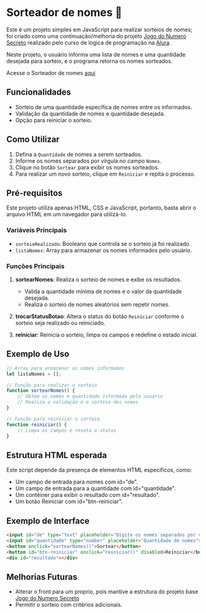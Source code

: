 # Sorteador de nomes :crystal_ball:

Este é um projeto simples em JavaScript para realizar sorteios de nomes; foi criado como uma continuação/melhoria do projeto [Jogo do Numero Secreto](https://github.com/ton-ayr/jogo-do-numero-secreto) realizado pelo curso de logica de programação na [Alura](https://cursos.alura.com.br/).

Neste projeto, o usuário informa uma lista de nomes e uma quantidade desejada para sorteio, e o programa retorna os nomes sorteados.

Acesse o Sorteador de nomes [aqui](https://sorteador-nine-sandy.vercel.app/)

## Funcionalidades

- Sorteio de uma quantidade específica de nomes entre os informados.
- Validação da quantidade de nomes e quantidade desejada.
- Opção para reiniciar o sorteio.

## Como Utilizar

1. Defina a `Quantidade` de nomes a serem sorteados.
2. Informe os nomes separados por vírgula no campo `Nomes`.
3. Clique no botão `Sortear` para exibir os nomes sorteados.
4. Para realizar um novo sorteio, clique em `Reiniciar` e repita o processo.

## Pré-requisitos

Este projeto utiliza apenas HTML, CSS e JavaScript, portanto, basta abrir o arquivo HTML em um navegador para utilizá-lo.

### Variáveis Principais

- `sorteioRealizado`: Booleano que controla se o sorteio já foi realizado.
- `listaNomes`: Array para armazenar os nomes informados pelo usuário.

### Funções Principais

1. **sortearNomes**: Realiza o sorteio de nomes e exibe os resultados.
   - Valida a quantidade mínima de nomes e o valor da quantidade desejada.
   - Realiza o sorteio de nomes aleatórios sem repetir nomes.

2. **trocarStatusBotao**: Altera o status do botão `Reiniciar` conforme o sorteio seja realizado ou reiniciado.

3. **reiniciar**: Reinicia o sorteio, limpa os campos e redefine o estado inicial.

## Exemplo de Uso

```javascript
// Array para armazenar os nomes informados
let listaNomes = [];

// Função para realizar o sorteio
function sortearNomes() {
    // Obtém os nomes e quantidade informada pelo usuário
    // Realiza a validação e o sorteio dos nomes
}

// Função para reiniciar o sorteio
function reiniciar() {
    // Limpa os campos e reseta o status
}
```

## Estrutura HTML esperada

Este script depende da presença de elementos HTML específicos, como:

- Um campo de entrada para nomes com id="de".
- Um campo de entrada para a quantidade com id="quantidade".
- Um contêiner para exibir o resultado com id="resultado".
- Um botão Reiniciar com id="btn-reiniciar".

## Exemplo de Interface

```html
<input id="de" type="text" placeholder="Digite os nomes separados por vírgula">
<input id="quantidade" type="number" placeholder="Quantidade de nomes">
<button onclick="sortearNomes()">Sortear</button>
<button id="btn-reiniciar" onclick="reiniciar()" disabled>Reiniciar</button>
<div id="resultado"></div>
```

## Melhorias Futuras

- Alterar o front para um proprio, pois mantive a estrutura do projeto base [Jogo do Numero Secreto](https://github.com/ton-ayr/jogo-do-numero-secreto)
- Permitir o sorteio com critérios adicionais.


